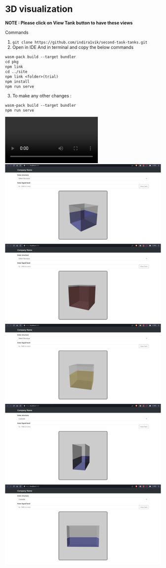 # 3D visualization

**NOTE : Please click on View Tank button to have these views**

Commands
1. `git clone https://github.com/indira1vik/second-task-tanks.git`
2. Open in IDE And in terminal and copy the below commands
```
wasm-pack build --target bundler
cd pkg
npm link
cd ../site
npm link <folder>(trial)
npm install
npm run serve
```
3. To make any other changes :
```
wasm-pack build --target bundler
npm run serve
```
![Video One](./views/Trial-3d-Rust.mp4)
![Image One](./views/3d-cube-one.jpg)
![Image Two](./views/3d-cube-three.jpg)
![Image Three](./views/3d-cube-two.jpg)
![Image Four](./views/3d-cuboidal-one.jpg)
![Image Five](./views/3d-cuboidal.jpg)